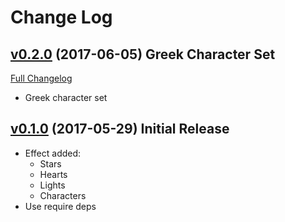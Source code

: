 # Change Log

## [v0.2.0](https://github.com/lexcast/power-effects/tree/v0.2.0) (2017-06-05) Greek Character Set
[Full Changelog](https://github.com/lexcast/power-effects/compare/v0.1.0...v0.2.0)

- Greek character set

## [v0.1.0](https://github.com/lexcast/power-effects/tree/v0.1.0) (2017-05-29) Initial Release

- Effect added:
  - Stars
  - Hearts
  - Lights
  - Characters
- Use require deps
